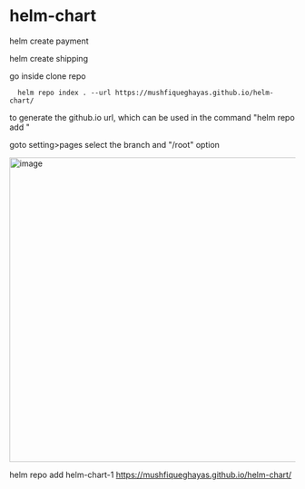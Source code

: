 # helm-chart

helm create payment

helm create shipping

go inside clone repo

      helm repo index . --url https://mushfiqueghayas.github.io/helm-chart/

to generate the github.io url, which can be used in the command "helm repo add <URL>"

goto setting>pages select the branch and "/root" option

  <img width="1531" height="537" alt="image" src="https://github.com/user-attachments/assets/0bc1e6e9-ad54-4ad0-9edb-5640546eb32e" />
  
helm repo add helm-chart-1 https://mushfiqueghayas.github.io/helm-chart/  
